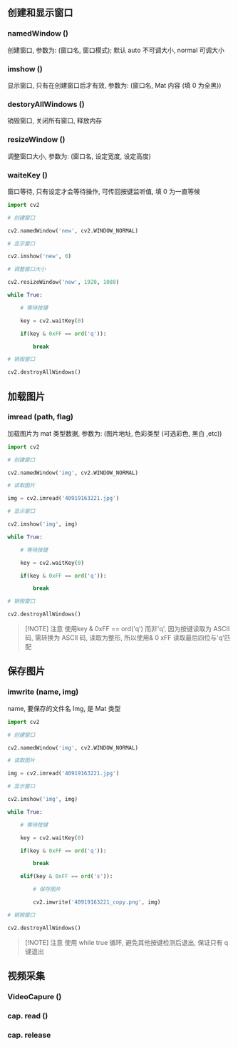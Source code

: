 ## 创建和显示窗口
### namedWindow ()
创建窗口, 参数为: (窗口名, 窗口模式); 默认 auto 不可调大小, normal 可调大小
### imshow ()
显示窗口, 只有在创建窗口后才有效, 参数为: (窗口名, Mat 内容 (填 0 为全黑))
### destoryAllWindows ()
销毁窗口, 关闭所有窗口, 释放内存
### resizeWindow ()
调整窗口大小, 参数为: (窗口名, 设定宽度, 设定高度)
### waiteKey ()
窗口等待, 只有设定才会等待操作, 可传回按键监听值, 填 0 为一直等候

```python
import cv2

# 创建窗口

cv2.namedWindow('new', cv2.WINDOW_NORMAL)

# 显示窗口

cv2.imshow('new', 0)

# 调整窗口大小

cv2.resizeWindow('new', 1920, 1080)

while True:

    # 等待按键

    key = cv2.waitKey(0)

    if(key & 0xFF == ord('q')):

        break

# 销毁窗口

cv2.destroyAllWindows()
```

## 加载图片
### imread (path, flag) 
加载图片为 mat 类型数据, 参数为: (图片地址, 色彩类型 (可选彩色, 黑白 ,etc))
```python
import cv2

# 创建窗口

cv2.namedWindow('img', cv2.WINDOW_NORMAL)

# 读取图片

img = cv2.imread('40919163221.jpg')

# 显示窗口

cv2.imshow('img', img)

while True:

    # 等待按键

    key = cv2.waitKey(0)

    if(key & 0xFF == ord('q')):

        break

# 销毁窗口

cv2.destroyAllWindows()
```

> [!NOTE] 注意
> 使用key & 0xFF == ord('q') 而非'q', 因为按键读取为 ASCII 码, 需转换为 ASCII 码, 读取为整形, 所以使用& 0 xFF 读取最后四位与'q'匹配

## 保存图片
### imwrite (name, img)
name, 要保存的文件名
Img, 是 Mat 类型
```python
import cv2

# 创建窗口

cv2.namedWindow('img', cv2.WINDOW_NORMAL)

# 读取图片

img = cv2.imread('40919163221.jpg')

# 显示窗口

cv2.imshow('img', img)

while True:

    # 等待按键

    key = cv2.waitKey(0)

    if(key & 0xFF == ord('q')):

        break

    elif(key & 0xFF == ord('s')):

        # 保存图片

        cv2.imwrite('40919163221_copy.png', img)

# 销毁窗口

cv2.destroyAllWindows()
```

> [!NOTE] 注意
> 使用 while true 循环, 避免其他按键检测后退出, 保证只有 q 键退出

## 视频采集
### VideoCapure ()
### cap. read ()
### cap. release
